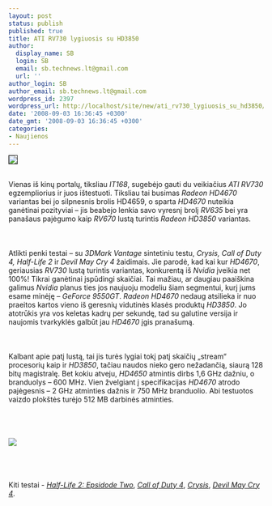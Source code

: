 ```yaml
---
layout: post
status: publish
published: true
title: ATI RV730 lygiuosis su HD3850
author:
  display_name: SB
  login: SB
  email: sb.technews.lt@gmail.com
  url: ''
author_login: SB
author_email: sb.technews.lt@gmail.com
wordpress_id: 2397
wordpress_url: http://localhost/site/new/ati_rv730_lygiuosis_su_hd3850/
date: '2008-09-03 16:36:45 +0300'
date_gmt: '2008-09-03 16:36:45 +0300'
categories:
- Naujienos
---
```

<div class="imgright"><img src="http://tbn0.google.com/images?q=tbn:FLPT7SojVaq51M:http://asia.cnet.com/i/r/2008/crave/nb/63004057/A_ATr_Logo_L_E_RBG_252x234.jpg" border="1"></div>
<p><br>Vienas iš kinų portalų, tiksliau <i>IT168</i>, sugebėjo gauti du veikiačius <i>ATI RV730</i> egzempliorius ir juos ištestuoti. Tiksliau tai busimas <i>Radeon HD4670</i> variantas bei jo silpnesnis brolis HD4659, o sparta <i>HD4670</i> nuteikia ganėtinai pozityviai – jis beabejo lenkia savo vyresnį brolį <i>RV635</i> bei yra panašaus pajėgumo kaip <i>RV670</i> lustą turintis <i>Radeon HD3850</i> variantas.<br />
<br><br />
<br>Atlikti penki testai – su <i>3DMark Vantage</i> sintetiniu testu, <i>Crysis, Call of Duty 4, Half-Life 2</i> ir <i>Devil May Cry 4</i> žaidimais. Jie parodė, kad kai kur <i>HD4670</i>, geriausias <i>RV730</i> lustą turintis variantas, konkurentą iš <i>Nvidia</i> įveikia net 100%! Tikrai ganėtinai įspūdingi skaičiai. Tai mažiau, ar daugiau paaiškina galimus <i>Nvidia</i> planus ties jos naujuoju modeliu šiam segmentui, kurį jums esame minėję – <i>GeForce 9550GT</i>. <i>Radeon HD4670</i> nedaug atsilieka ir nuo praeitos kartos vieno iš geresnių vidutinės klasės produktų <i>HD3850</i>. Jo atotrūkis yra vos keletas kadrų per sekundę, tad su galutine versija ir naujomis tvarkyklės galbūt jau <i>HD4670</i> įgis pranašumą.<br />
<br><br />
<br>Kalbant apie patį lustą, tai jis turės lygiai tokį patį skaičių „stream“ procesorių kaip ir <i>HD3850</i>, tačiau naudos nieko gero nežadančią, siaurą 128 bitų magistralę. Bet kokiu atveju, <i>HD4650</i> atmintis dirbs 1,6 GHz dažniu, o branduolys – 600 MHz. Vien žvelgiant į specifikacijas <i>HD4670</i> atrodo pajėgesnis – 2 GHz atminties dažnis ir 750 MHz branduolio. Abi testuotos vaizdo plokštės turėjo 512 MB darbinės atminties.<br />
<br><br />
<br><br><img src="http://www.technews.lt/upl/Failai/ATI%20HD4670.jpg"><br><br />
<br><br />
<br>Kiti testai - <a class="ns" href="http://www.techpowerup.com/img/08-09-03/52c.jpg"><i>Half-Life 2: Epsidode Two</i></a>, <a class="ns" href="http://www.techpowerup.com/img/08-09-03/52e.jpg"><i>Call of Duty 4</i></a>, <a class="ns" href="http://www.techpowerup.com/img/08-09-03/52h.jpg"><i>Crysis</i></a>, <a class="ns" href="http://www.techpowerup.com/img/08-09-03/52i.jpg"><i>Devil May Cry 4</i></a>.<br />
<br><br />
<br><br />
<br></p>
